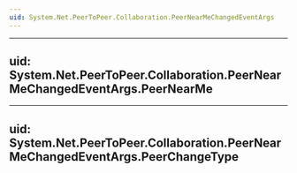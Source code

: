 ```yaml
---
uid: System.Net.PeerToPeer.Collaboration.PeerNearMeChangedEventArgs
---
```


---
uid: System.Net.PeerToPeer.Collaboration.PeerNearMeChangedEventArgs.PeerNearMe
---

---
uid: System.Net.PeerToPeer.Collaboration.PeerNearMeChangedEventArgs.PeerChangeType
---
